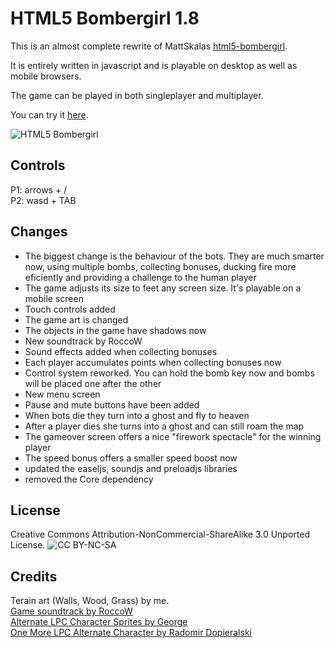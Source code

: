 HTML5 Bombergirl 1.8
====================

This is an almost complete rewrite of MattSkalas [html5-bombergirl](https://github.com/MattSkala/html5-bombergirl).

It is entirely written in javascript and is playable on desktop as well as mobile browsers.

The game can be played in both singleplayer and multiplayer.

You can try it [here](http://ggbt.github.io/html5-bombergirl). 

![HTML5 Bombergirl](http://i.imgur.com/f5MxzJm.png)

Controls
--------
P1: arrows + / <br>
P2: wasd + TAB

Changes
-------

- The biggest change is the behaviour of the bots. They are much smarter now, using multiple bombs, collecting bonuses, ducking fire more eficiently and providing a challenge to the human player
- The game adjusts its size to feet any screen size. It's playable on a mobile screen
- Touch controls added
- The game art is changed
- The objects in the game have shadows now
- New soundtrack by RoccoW
- Sound effects added when collecting bonuses
- Each player accumulates points when collecting bonuses now
- Control system reworked. You can hold the bomb key now and bombs will be placed one after the other
- New menu screen
- Pause and mute buttons have been added
- When bots die they turn into a ghost and fly to heaven
- After a player dies she turns into a ghost and can still roam the map
- The gameover screen offers a nice "firework spectacle" for the winning player
- The speed bonus offers a smaller speed boost now
- updated the easeljs, soundjs and preloadjs libraries
- removed the Core dependency

License
-------
Creative Commons Attribution-NonCommercial-ShareAlike 3.0 Unported License.
![CC BY-NC-SA](http://i.creativecommons.org/l/by-nc-sa/3.0/80x15.png)

Credits
-------
Terain art (Walls, Wood, Grass) by me.<br>
[Game soundtrack by RoccoW](http://freemusicarchive.org/music/roccow/)<br>
[Alternate LPC Character Sprites by George](http://opengameart.org/content/alternate-lpc-character-sprites-george)<br>
[One More LPC Alternate Character by Radomir Dopieralski](http://opengameart.org/content/one-more-lpc-alternate-character)<br>